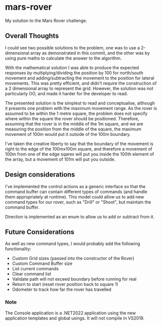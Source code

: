 # mars-rover
My solution to the Mars Rover challenge.
## Overall Thoughts

I could see two possible solutions to the problem, one was to use a 2-dimensional array as demonstrated in this commit, and the other was by using pure maths to calculate the answer to the algorithm.

With the mathematical solution I was able to produce the expected responses by multiplying/dividing the position by 100 for north/south movement and adding/subtracting the movement to the position for lateral movements. This was pretty efficient, and didn't require the construction of a 2 dimensional array to represent the grid. However, the solution was not particularly OO, and made it harder for the developer to read.

The presented solution is the simplest to read and conceptualise, although it presents one problem with the maximum movement range. As the rover is assumed to be within the 1 metre square, the problem does not specify where within the square the rover should be positioned. Therefore, assuming that the rover is in the middle of the 1m square, and we are measuring the position from the middle of the square, the maximum movement of 100m would put it outside of the 100m boundary.

I've taken the creative liberty to say that the boundary of the movement is right to the edge of the 100mx100m square, and therefore a movement of 100m from one of the edge sqares will put you inside the 100th element of the array, but a movement of 101m will put you outside.

## Design considerations
I've implemented the control actions as a generic interface so that the command buffer can contain different types of commands (and handle them appropriately at runtime). This model could allow us to add new command types for our rover, such as "Drill" or "Shoot", but maintain the command buffer.

Direction is implemented as an enum to allow us to add or subtract from it.

## Future Considerations
As well as new command types, I would probably add the following functionality:
- Custom Grid sizes (passed into the constructor of the Rover)
- Custom Command Buffer size
- List current commands
- Clear command list
- Validate path will not exceed boundary before running for real
- Return to start (reset rover position back to square 1)
- Odometer to track how far the rover has travelled

### Note
The Console application is a .NET2022 application using the new application templates and global usings. It will not compile in VS2019.
